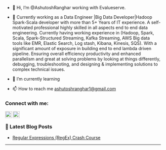 - 👋 Hi, I’m @AshutoshRanghar working with Evalueserve.
- 👀 Currently working as a Data Engineer |Big Data Developer|Hadoop Spark-Scala developer with more than 5+ Years of IT experience. A self-motivated professional highly skilled in all aspects end to end data engineering. Currently having working experience in (Hadoop, Spark, Scala, Spark-Structured Streaming, Kafka Streaming, AWS Big data tools like EMR, Elastic Search, Log stash, Kibana, Kinesis, SQS).
With a significant amount of exposure in building end to end lambda driven pipeline. Ensuring overall efficiency productivity and enhanced parallelism and great at solving problems by looking at things differently, debugging, troubleshooting, and designing & implementing solutions to complex technical issues.

- 🌱 I’m currently learning 
- 📫 How to reach me ashutoshranghar1@gmail.com

<!---
AshutoshRanghar/AshutoshRanghar is a ✨ special ✨ repository because its `README.md` (this file) appears on your GitHub profile.
You can click the Preview link to take a look at your changes.
--->
### Connect with me:

[<img align="left" alt="codeSTACKr | LinkedIn" width="22px" src="https://cdn.jsdelivr.net/npm/simple-icons@v3/icons/linkedin.svg" />][linkedin]
[<img align="left" alt="codeSTACKr | Instagram" width="22px" src="https://cdn.jsdelivr.net/npm/simple-icons@v3/icons/instagram.svg" />][instagram]

<br />



### 📕 Latest Blog Posts

<!-- BLOG-POST-LIST:START -->
- [Regular Expressions (RegEx) Crash Course](https://dev.to/codestackr/regular-expressions-regex-crash-course-248n)
<!-- BLOG-POST-LIST:END -->


---
[instagram]: https://www.instagram.com/ashutosh_ranghar_/
[linkedin]: https://www.linkedin.com/in/ashutosh-ranghar-b14838107/

